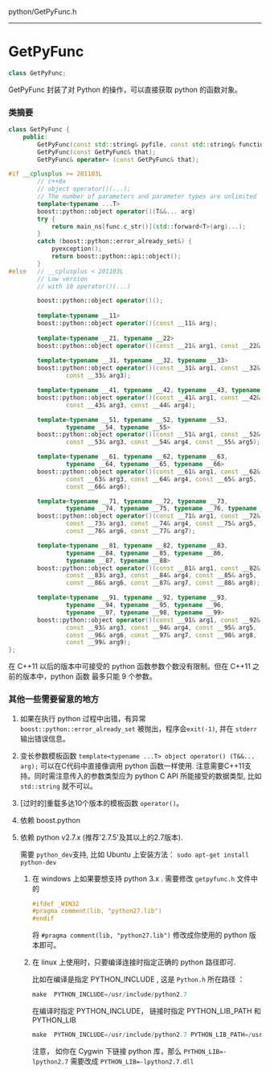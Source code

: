 python/GetPyFunc.h

-----

# GetPyFunc

```cpp
class GetPyFunc;
```

GetPyFunc 封装了对 Python 的操作，可以直接获取 python 的函数对象。


### 类摘要

```cpp
class GetPyFunc {
    public:
        GetPyFunc(const std::string& pyfile, const std::string& function);
        GetPyFunc(const GetPyFunc& that);
        GetPyFunc& operator= (const GetPyFunc& that);

#if __cplusplus >= 201103L
        // c++0x
        // object operator()(...);
        // The number of parameters and parameter types are unlimited
        template<typename ...T>
        boost::python::object operator()(T&&... arg) 
        try {
            return main_ns[func.c_str()](std::forward<T>(arg)...);
        }
        catch (boost::python::error_already_set&) {
            pyexception();
            return boost::python::api::object();
        }
#else   // __cplusplus < 201103L
		// Low version
        // with 10 operator()(...)

		boost::python::object operator()();
		
		template<typename __11>
		boost::python::object operator()(const __11& arg);
		
		template<typename __21, typename __22>
		boost::python::object operator()(const __21& arg1, const __22& arg2);
		
		template<typename __31, typename __32, typename __33>
		boost::python::object operator()(const __31& arg1, const __32& arg2,
				const __33& arg3);

		template<typename __41, typename __42, typename __43, typename __44>
		boost::python::object operator()(const __41& arg1, const __42& arg2,
				const __43& arg3, const __44& arg4);

		template<typename __51, typename __52, typename __53,
				typename __54, typename __55>
		boost::python::object operator()(const __51& arg1, const __52& arg2,
				const __53& arg3, const __54& arg4, const __55& arg5);

	    template<typename __61, typename __62, typename __63, 
				typename __64, typename __65, typename __66>
		boost::python::object operator()(const __61& arg1, const __62& arg2, 
                const __63& arg3, const __64& arg4, const __65& arg5, 
                const __66& arg6);

		template<typename __71, typename __72, typename __73, 
                typename __74, typename __75, typename __76, typename __77>
        boost::python::object operator()(const __71& arg1, const __72& arg2, 
                const __73& arg3, const __74& arg4, const __75& arg5, 
                const __76& arg6, const __77& arg7);

		template<typename __81, typename __82, typename __83, 
                typename __84, typename __85, typename __86,
                typename __87, typename __88>
        boost::python::object operator()(const __81& arg1, const __82& arg2, 
                const __83& arg3, const __84& arg4, const __85& arg5, 
                const __86& arg6, const __87& arg7, const __88& arg8);

		template<typename __91, typename __92, typename __93, 
                typename __94, typename __95, typename __96, 
                typename __97, typename __98, typename __99>
        boost::python::object operator()(const __91& arg1, const __92& arg2, 
                const __93& arg3, const __94& arg4, const __95& arg5, 
                const __96& arg6, const __97& arg7, const __98& arg8, 
                const __99& arg9);
};
```

在 C++11 以后的版本中可接受的 python 函数参数个数没有限制。但在 C++11 之前的版本中，python 函数 最多只能 9 个参数。



### 其他一些需要留意的地方

1. 如果在执行 python 过程中出错，有异常 `boost::python::error_already_set` 被抛出，程序会`exit(-1)`, 并在 `stderr` 输出错误信息。

2. 变长参数模板函数 `template<typename ...T> object operator() (T&&... arg);` 可以在C代码中直接像调用 python 函数一样使用. 注意需要C++11支持。同时需注意传入的参数类型应为 python C API 所能接受的数据类型, 比如 `std::string` 就不可以。

3. [过时的]重载多达10个版本的模板函数 `operator()`。

4. 依赖 boost.python

5. 依赖 python v2.7.x (推荐'2.7.5'及其以上的2.7版本). 

	需要 `python_dev`支持, 比如 Ubuntu 上安装方法： `sudo apt-get install python-dev` 
	
	1. 在 windows 上如果要想支持 python 3.x . 需要修改 `getpyfunc.h` 文件中的

		```cpp
		#ifdef _WIN32
		#pragma comment(lib, "python27.lib")
		#endif
		```
		将 `#pragma comment(lib, "python27.lib")` 修改成你使用的 python 版本即可。
	
	2. 在 linux 上使用时，只要编译连接时指定正确的 python 路径即可.

		比如在编译是指定 PYTHON_INCLUDE , 这是 `Python.h` 所在路径 ：
		
		```cpp
		make  PYTHON_INCLUDE=/usr/include/python2.7
		```
		在编译时指定 PYTHON_INCLUDE， 链接时指定 PYTHON_LIB_PATH 和 PYTHON_LIB
		```cpp
		make  PYTHON_INCLUDE=/usr/include/python2.7 PYTHON_LIB_PATH=/usr/lib PYTHON_LIB=-lpython2.7
		```
		注意， 如你在 Cygwin 下链接 python 库，那么 `PYTHON_LIB=-lpython2.7` 需要改成 `PYTHON_LIB=-lpython2.7.dll` 
		

		
	

	